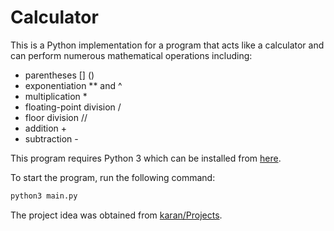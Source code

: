# Calculator
This is a Python implementation for a program that acts like a calculator and can perform numerous mathematical operations including:
- parentheses [] ()
- exponentiation ** and ^
- multiplication *
- floating-point division /
- floor division //
- addition +
- subtraction -

This program requires Python 3 which can be installed from [here](https://www.python.org/downloads/).

To start the program, run the following command:
```bash
python3 main.py
```
The project idea was obtained from [karan/Projects](https://github.com/karan/Projects#numbers).
